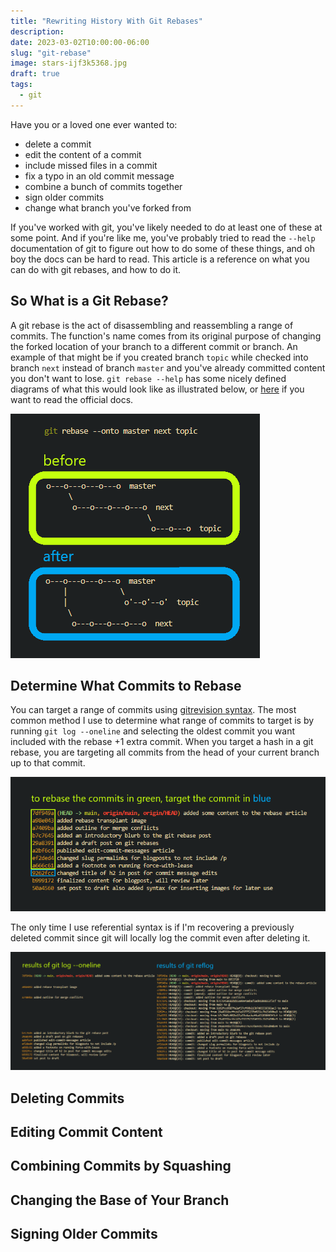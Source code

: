 ```yaml
---
title: "Rewriting History With Git Rebases"
description:
date: 2023-03-02T10:00:00-06:00
slug: "git-rebase"
image: stars-ijf3k5368.jpg
draft: true
tags:
  - git
---
```


Have you or a loved one ever wanted to:

- delete a commit
- edit the content of a commit
- include missed files in a commit
- fix a typo in an old commit message
- combine a bunch of commits together
- sign older commits
- change what branch you've forked from

If you've worked with git, you've likely needed to do at least one of these at some point. And if you're like me, you've probably tried to read the `--help` documentation of git to figure out how to do some of these things, and oh boy the docs can be hard to read. This article is a reference on what you can do with git rebases, and how to do it.

## So What is a Git Rebase?

A git rebase is the act of disassembling and reassembling a range of commits. The function's name comes from its original purpose of changing the forked location of your branch to a different commit or branch. An example of that might be if you created branch `topic` while checked into branch `next` instead of branch `master` and you've already committed content you don't want to lose. `git rebase --help` has some nicely defined diagrams of what this would look like as illustrated below, or [here](https://git-scm.com/docs/git-rebase) if you want to read the official docs.

![an example of what happens when you use git rebase to transplant your commits](rebase-transplant.png)

## Determine What Commits to Rebase

You can target a range of commits using [gitrevision syntax](https://git-scm.com/docs/gitrevisions). The most common method I use to determine what range of commits to target is by running `git log --oneline` and selecting the oldest commit you want included with the rebase +1 extra commit. When you target a hash in a git rebase, you are targeting all commits from the head of your current branch up to that commit.

![an example of the output from git log --oneline](git-log-output.png)

The only time I use referential syntax is if I'm recovering a previously deleted commit since git will locally log the commit even after deleting it.

![an example showcasing the differences between a git log and git reflog with git commits in their relative positions](reflog-vs-log.png)

## Deleting Commits

## Editing Commit Content

## Combining Commits by Squashing

## Changing the Base of Your Branch

## Signing Older Commits